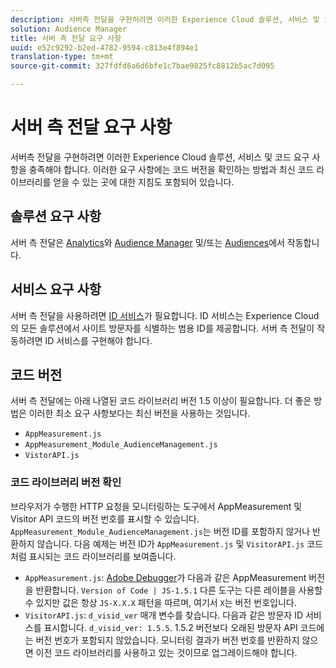 ```yaml
---
description: 서버측 전달을 구현하려면 이러한 Experience Cloud 솔루션, 서비스 및 코드 요구 사항을 충족해야 합니다. 이러한 요구 사항에는 코드 버전을 확인하는 방법과 최신 코드 라이브러리를 얻을 수 있는 곳에 대한 지침도 포함되어 있습니다.
solution: Audience Manager
title: 서버 측 전달 요구 사항
uuid: e52c9292-b2ed-4782-9594-c813e4f894e1
translation-type: tm+mt
source-git-commit: 327fdfd6a6d6bfe1c7bae9825fc8812b5ac7d095

---
```



# 서버 측 전달 요구 사항

서버측 전달을 구현하려면 이러한 Experience Cloud 솔루션, 서비스 및 코드 요구 사항을 충족해야 합니다. 이러한 요구 사항에는 코드 버전을 확인하는 방법과 최신 코드 라이브러리를 얻을 수 있는 곳에 대한 지침도 포함되어 있습니다.

## 솔루션 요구 사항

서버 측 전달은 [Analytics](https://www.adobe.com/kr/data-analytics-cloud/analytics.html)와 [Audience Manager](https://www.adobe.com/kr/data-analytics-cloud/audience-manager.html) 및/또는 [Audiences](https://docs.adobe.com/content/help/en/core-services/interface/audiences/audience-library.html)에서 작동합니다.

## 서비스 요구 사항

서버 측 전달을 사용하려면 [ID 서비스](https://docs.adobe.com/content/help/ko-KR/id-service/using/home.html)가 필요합니다. ID 서비스는 Experience Cloud의 모든 솔루션에서 사이트 방문자를 식별하는 범용 ID를 제공합니다. 서버 측 전달이 작동하려면 ID 서비스를 구현해야 합니다.

## 코드 버전

서버 측 전달에는 아래 나열된 코드 라이브러리 버전 1.5 이상이 필요합니다. 더 좋은 방법은 이러한 최소 요구 사항보다는 최신 버전을 사용하는 것입니다.

* `AppMeasurement.js`
* `AppMeasurement_Module_AudienceManagement.js`
* `VistorAPI.js`

### 코드 라이브러리 버전 확인

브라우저가 수행한 HTTP 요청을 모니터링하는 도구에서 AppMeasurement 및 Visitor API 코드의 버전 번호를 표시할 수 있습니다. `AppMeasurement_Module_AudienceManagement.js`는 버전 ID를 포함하지 않거나 반환하지 않습니다. 다음 예제는 버전 ID가 `AppMeasurement.js` 및 `VisitorAPI.js` 코드처럼 표시되는 코드 라이브러리를 보여줍니다.

* `AppMeasurement.js`: [Adobe Debugger](https://docs.adobe.com/content/help/en/analytics/implementation/validate/debugger.html)가 다음과 같은 AppMeasurement 버전을 반환합니다. `Version of Code | JS-1.5.1` 다른 도구는 다른 레이블을 사용할 수 있지만 값은 항상 `JS-X.X.X` 패턴을 따르며, 여기서 `X`는 버전 번호입니다.
* `VisitorAPI.js`: `d_visid_ver` 매개 변수를 찾습니다. 다음과 같은 방문자 ID 서비스를 표시합니다. `d_visid_ver: 1.5.5`. 1.5.2 버전보다 오래된 방문자 API 코드에는 버전 번호가 포함되지 않았습니다. 모니터링 결과가 버전 번호를 반환하지 않으면 이전 코드 라이브러리를 사용하고 있는 것이므로 업그레이드해야 합니다.
